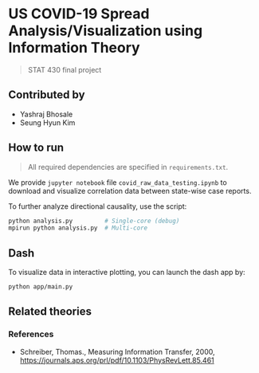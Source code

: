 # US COVID-19 Spread Analysis/Visualization using Information Theory

> STAT 430 final project

## Contributed by

- Yashraj Bhosale
- Seung Hyun Kim

## How to run

> All required dependencies are specified in `requirements.txt`.

We provide `jupyter notebook` file `covid_raw_data_testing.ipynb` to download and visualize correlation data between state-wise case reports.

To further analyze directional causality, use the script:

```sh
python analysis.py         # Single-core (debug)
mpirun python analysis.py  # Multi-core
```

## Dash

To visualize data in interactive plotting, you can launch the dash app by:

```sh
python app/main.py
```

## Related theories

### References 

- Schreiber, Thomas., Measuring Information Transfer, 2000, https://journals.aps.org/prl/pdf/10.1103/PhysRevLett.85.461
